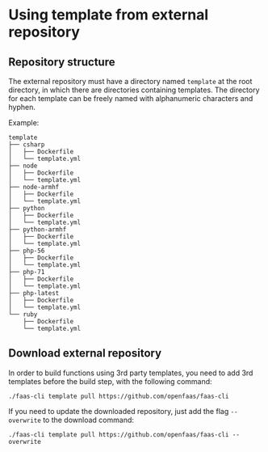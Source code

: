 # Using template from external repository

## Repository structure

The external repository must have a directory named ```template``` at the root directory, in which there are directories
containing templates. The directory for each template can be freely named with alphanumeric characters and hyphen.

Example:

```
template
├── csharp
│   ├── Dockerfile
│   └── template.yml
├── node
│   ├── Dockerfile
│   └── template.yml
├── node-armhf
│   ├── Dockerfile
│   └── template.yml
├── python
│   ├── Dockerfile
│   └── template.yml
├── python-armhf
│   ├── Dockerfile
│   └── template.yml
├── php-56
│   ├── Dockerfile
│   └── template.yml
├── php-71
│   ├── Dockerfile
│   └── template.yml
├── php-latest
│   ├── Dockerfile
│   └── template.yml
└── ruby
    ├── Dockerfile
    └── template.yml
```

## Download external repository

In order to build functions using 3rd party templates, you need to add 3rd templates before the build step, with the following command:

```
./faas-cli template pull https://github.com/openfaas/faas-cli
```

If you need to update the downloaded repository, just add the flag `--overwrite` to the download command:

```
./faas-cli template pull https://github.com/openfaas/faas-cli --overwrite
```
